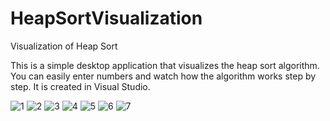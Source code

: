 # HeapSortVisualization
Visualization of Heap Sort 

This is a simple desktop application that visualizes the heap sort algorithm. You can easily enter numbers and watch how the algorithm works step by step. It is created in Visual Studio.

![1](https://user-images.githubusercontent.com/79605705/111500376-9c088380-874c-11eb-8fcf-09e4c6c3883f.png)
![2](https://user-images.githubusercontent.com/79605705/111501103-59937680-874d-11eb-9741-9fb31bad523d.png)
![3](https://user-images.githubusercontent.com/79605705/111501115-5c8e6700-874d-11eb-82e5-07540b78aa6a.png)
![4](https://user-images.githubusercontent.com/79605705/111501124-5e582a80-874d-11eb-88b1-d0dd682f62f7.png)
![5](https://user-images.githubusercontent.com/79605705/111501130-6021ee00-874d-11eb-85b9-2b9bb6af1677.png)
![6](https://user-images.githubusercontent.com/79605705/111501142-62844800-874d-11eb-9760-26b3172fb979.png)
![7](https://user-images.githubusercontent.com/79605705/111501149-644e0b80-874d-11eb-8575-163c7bd4fe48.png)

